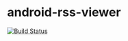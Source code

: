 # android-rss-viewer

[![Build Status](https://travis-ci.org/Park-Wonbin/rss-news-feed-application.svg?branch=master)](https://travis-ci.org/Park-Wonbin/rss-news-feed-application)
